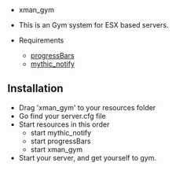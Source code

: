 * xman_gym

* This is an Gym system for ESX based servers.

* Requirements
  * [progressBars](https://github.com/EthanPeacock/progressBars)
  * [mythic_notify](https://github.com/FlawwsX/mythic_notify)

## Installation
  * Drag 'xman_gym' to your resources folder
  * Go find your server.cfg file
  * Start resources in this order
    * start mythic_notify
    * start progressBars
    * start xman_gym
  * Start your server, and get yourself to gym.
